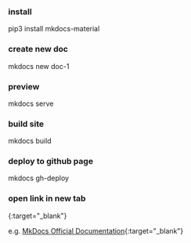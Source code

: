 ### install
pip3 install mkdocs-material

### create new doc
mkdocs new doc-1

### preview
mkdocs serve

### build site
mkdocs build

### deploy to github page
mkdocs gh-deploy

### open link in new tab
{:target="_blank"}

e.g. [MkDocs Official Documentation](https://www.mkdocs.org/){:target="_blank"}